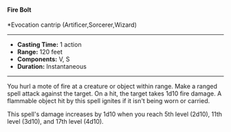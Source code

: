 #### Fire Bolt
*Evocation cantrip (Artificer,Sorcerer,Wizard)
___
- **Casting Time:** 1 action
- **Range:** 120 feet
- **Components:** V, S
- **Duration:** Instantaneous
---
You hurl a mote of fire at a creature or object within range. Make a ranged spell attack against the target. On a hit, the target takes 1d10 fire damage. A flammable object hit by this spell ignites if it isn't being worn or carried.

This spell's damage increases by 1d10 when you reach 5th level (2d10), 11th level (3d10), and 17th level (4d10).